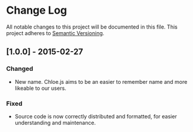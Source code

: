 # Change Log
All notable changes to this project will be documented in this file.
This project adheres to [Semantic Versioning](http://semver.org/).

## [1.0.0] - 2015-02-27
### Changed
- New name. Chloe.js aims to be an easier to remember name and more likeable to our users.

### Fixed
- Source code is now correctly distributed and formatted, for easier understanding and maintenance.